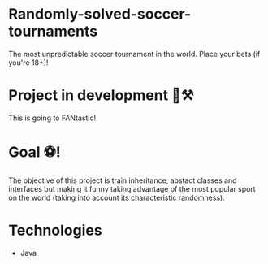 # Randomly-solved-soccer-tournaments
The most unpredictable soccer tournament in the world. Place your bets (if you're 18+)!

# Project in development 🚧⚒️
This is going to FANtastic!

# Goal ⚽!
The objective of this project is train inheritance, abstact classes and interfaces but making it funny taking advantage of the most popular sport on the world (taking into account its characteristic randomness).

# Technologies
- Java
